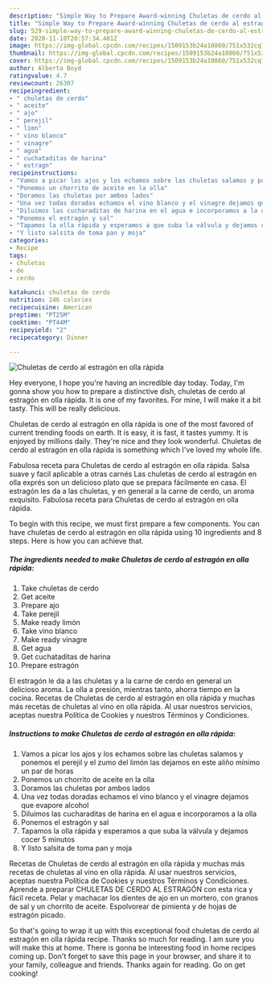 ```yaml
---
description: "Simple Way to Prepare Award-winning Chuletas de cerdo al estragón en olla rápida"
title: "Simple Way to Prepare Award-winning Chuletas de cerdo al estragón en olla rápida"
slug: 529-simple-way-to-prepare-award-winning-chuletas-de-cerdo-al-estragon-en-olla-rapida
date: 2020-11-10T20:57:34.401Z
image: https://img-global.cpcdn.com/recipes/1509153b24a10860/751x532cq70/chuletas-de-cerdo-al-estragon-en-olla-rapida-foto-principal.jpg
thumbnail: https://img-global.cpcdn.com/recipes/1509153b24a10860/751x532cq70/chuletas-de-cerdo-al-estragon-en-olla-rapida-foto-principal.jpg
cover: https://img-global.cpcdn.com/recipes/1509153b24a10860/751x532cq70/chuletas-de-cerdo-al-estragon-en-olla-rapida-foto-principal.jpg
author: Alberta Boyd
ratingvalue: 4.7
reviewcount: 26307
recipeingredient:
- " chuletas de cerdo"
- " aceite"
- " ajo"
- " perejil"
- " limn"
- " vino blanco"
- " vinagre"
- " agua"
- " cuchataditas de harina"
- " estragn"
recipeinstructions:
- "Vamos a picar los ajos y los echamos sobre las chuletas salamos y ponemos el perejil y el zumo del limón las dejamos en este aliño mínimo un par de horas"
- "Ponemos un chorrito de aceite en la olla"
- "Doramos las chuletas por ambos lados"
- "Una vez todas doradas echamos el vino blanco y el vinagre dejamos que evapore alcohol"
- "Diluimos las cucharaditas de harina en el agua e incorporamos a la olla"
- "Ponemos el estragón y sal"
- "Tapamos la olla rápida y esperamos a que suba la válvula y dejamos cocer 5 minutos"
- "Y listo salsita de toma pan y moja"
categories:
- Recipe
tags:
- chuletas
- de
- cerdo

katakunci: chuletas de cerdo 
nutrition: 246 calories
recipecuisine: American
preptime: "PT25M"
cooktime: "PT44M"
recipeyield: "2"
recipecategory: Dinner

---
```



![Chuletas de cerdo al estragón en olla rápida](https://img-global.cpcdn.com/recipes/1509153b24a10860/751x532cq70/chuletas-de-cerdo-al-estragon-en-olla-rapida-foto-principal.jpg)

Hey everyone, I hope you're having an incredible day today. Today, I'm gonna show you how to prepare a distinctive dish, chuletas de cerdo al estragón en olla rápida. It is one of my favorites. For mine, I will make it a bit tasty. This will be really delicious.

Chuletas de cerdo al estragón en olla rápida is one of the most favored of current trending foods on earth. It is easy, it is fast, it tastes yummy. It is enjoyed by millions daily. They're nice and they look wonderful. Chuletas de cerdo al estragón en olla rápida is something which I've loved my whole life.

Fabulosa receta para Chuletas de cerdo al estragón en olla rápida. Salsa suave y facil aplicable a otras carnés Las chuletas de cerdo al estragón en olla exprés son un delicioso plato que se prepara fácilmente en casa. El estragón les da a las chuletas, y en general a la carne de cerdo, un aroma exquisito. Fabulosa receta para Chuletas de cerdo al estragón en olla rápida.


To begin with this recipe, we must first prepare a few components. You can have chuletas de cerdo al estragón en olla rápida using 10 ingredients and 8 steps. Here is how you can achieve that.

<!--inarticleads1-->

##### The ingredients needed to make Chuletas de cerdo al estragón en olla rápida:

1. Take  chuletas de cerdo
1. Get  aceite
1. Prepare  ajo
1. Take  perejil
1. Make ready  limón
1. Take  vino blanco
1. Make ready  vinagre
1. Get  agua
1. Get  cuchataditas de harina
1. Prepare  estragón


El estragón le da a las chuletas y a la carne de cerdo en general un delicioso aroma. La olla a presión, mientras tanto, ahorra tiempo en la cocina. Recetas de Chuletas de cerdo al estragón en olla rápida y muchas más recetas de chuletas al vino en olla rápida. Al usar nuestros servicios, aceptas nuestra Política de Cookies y nuestros Términos y Condiciones. 

<!--inarticleads2-->

##### Instructions to make Chuletas de cerdo al estragón en olla rápida:

1. Vamos a picar los ajos y los echamos sobre las chuletas salamos y ponemos el perejil y el zumo del limón las dejamos en este aliño mínimo un par de horas
1. Ponemos un chorrito de aceite en la olla
1. Doramos las chuletas por ambos lados
1. Una vez todas doradas echamos el vino blanco y el vinagre dejamos que evapore alcohol
1. Diluimos las cucharaditas de harina en el agua e incorporamos a la olla
1. Ponemos el estragón y sal
1. Tapamos la olla rápida y esperamos a que suba la válvula y dejamos cocer 5 minutos
1. Y listo salsita de toma pan y moja


Recetas de Chuletas de cerdo al estragón en olla rápida y muchas más recetas de chuletas al vino en olla rápida. Al usar nuestros servicios, aceptas nuestra Política de Cookies y nuestros Términos y Condiciones. Aprende a preparar CHULETAS DE CERDO AL ESTRAGÓN con esta rica y fácil receta. Pelar y machacar los dientes de ajo en un mortero, con granos de sal y un chorrito de aceite. Espolvorear de pimienta y de hojas de estragón picado. 

So that's going to wrap it up with this exceptional food chuletas de cerdo al estragón en olla rápida recipe. Thanks so much for reading. I am sure you will make this at home. There is gonna be interesting food in home recipes coming up. Don't forget to save this page in your browser, and share it to your family, colleague and friends. Thanks again for reading. Go on get cooking!
